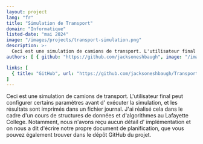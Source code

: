 ```yaml
---
layout: project
lang: "fr"
title: "Simulation de Transport"
domain: "Informatique"
listed-date: "mai 2024"
image: "/images/projects/transport-simulation.png"
description: >-
  Ceci est une simulation de camions de transport. L'utilisateur final peut configurer certains paramètres avant d'exécuter la simulation, et les résultats sont imprimés dans un fichier journal. J'ai réalisé cela dans le cadre d'un cours de structures de données et d'algorithmes au Lafayette College. Notamment, nous n'avons reçu aucun détail d'implémentation et on nous a dit d'écrire notre propre document de planification, que vous pouvez également trouver dans le dépôt GitHub du projet.
authors: [ { github: "https://github.com/jacksoneshbaugh", image: "/images/jackson.jpg", name: "Jackson Eshbaugh" } ]

links: [
  { title: "GitHub", url: "https://github.com/jacksoneshbaugh/Transport-Simulation" }
]
---
```


Ceci est une simulation de camions de transport. L'utilisateur final peut configurer certains paramètres avant d'
exécuter la simulation, et les résultats sont imprimés dans un fichier journal. J'ai réalisé cela dans le cadre d'un
cours de structures de données et d'algorithmes au Lafayette College. Notamment, nous n'avons reçu aucun détail d'
implémentation et on nous a dit d'écrire notre propre document de planification, que vous pouvez également trouver dans
le dépôt GitHub du projet.